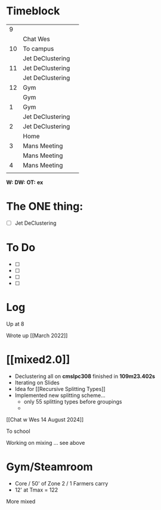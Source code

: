 # Timeblock

|     |                  |     |
| --- | ---------------- | --- |
| 9   |                  |     |
|     | Chat Wes         |     |
| 10  | To campus        |     |
|     | Jet DeClustering |     |
| 11  | Jet DeClustering |     |
|     | Jet DeClustering |     |
| 12  | Gym              |     |
|     | Gym              |     |
| 1   | Gym              |     |
|     | Jet DeClustering |     |
| 2   | Jet DeClustering |     |
|     | Home             |     |
| 3   | Mans Meeting     |     |
|     | Mans Meeting     |     |
| 4   | Mans Meeting     |     |
|     |                  |     |

**W:**
**DW:**
**OT:**
**ex** 

# The ONE thing: 
- [ ] Jet DeClustering


# To Do
- [ ] 
- [ ] 
- [ ] 
- [ ] 


# Log

Up at 8 

Wrote up [[March 2022]]

# [[mixed2.0]]
- Declustering all on **cmslpc308** finished in **109m23.402s**
- Iterating on Slides 
- Idea for [[Recursive Splitting Types]]
- Implemented new splitting scheme... 
	- only 55 splitting types before groupings
	- 

[[Chat w Wes 14 August 2024]]

To school

Working on mixing ... see above

# Gym/Steamroom
- Core / 50' of Zone 2 / 1 Farmers carry
- 12' at Tmax = 122

More mixed